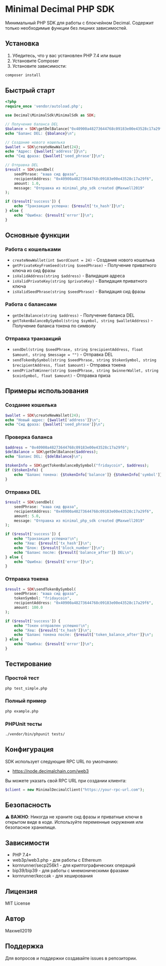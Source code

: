 # Minimal Decimal PHP SDK

Минимальный PHP SDK для работы с блокчейном Decimal. Содержит только необходимые функции без лишних зависимостей.

## Установка

1. Убедитесь, что у вас установлен PHP 7.4 или выше
2. Установите Composer
3. Установите зависимости:

```bash
composer install
```

## Быстрый старт

```php
<?php
require_once 'vendor/autoload.php';

use Decimal\MinimalSdk\MinimalSdk as SDK;

// Получение баланса DEL
$balance = SDK\getDelBalance("0x40900a48273644768c09183e00e43528c17a29f6");
echo "Баланс DEL: {$balance}\n";

// Создание нового кошелька
$wallet = SDK\createNewWallet(24);
echo "Адрес: {$wallet['address']}\n";
echo "Сид фраза: {$wallet['seed_phrase']}\n";

// Отправка DEL
$result = SDK\sendDel(
    seedPhrase: "ваша сид фраза",
    recipientAddress: "0x40900a48273644768c09183e00e43528c17a29f6",
    amount: 1.0,
    message: "Отправка из minimal_php_sdk created @Maxwell2019"
);

if ($result['success']) {
    echo "Транзакция успешна: {$result['tx_hash']}\n";
} else {
    echo "Ошибка: {$result['error']}\n";
}
```

## Основные функции

### Работа с кошельками

- `createNewWallet(int $wordCount = 24)` - Создание нового кошелька
- `getPrivateKeyFromSeed(string $seedPhrase)` - Получение приватного ключа из сид фразы
- `isValidAddress(string $address)` - Валидация адреса
- `isValidPrivateKey(string $privateKey)` - Валидация приватного ключа
- `isValidSeedPhrase(string $seedPhrase)` - Валидация сид фразы

### Работа с балансами

- `getDelBalance(string $address)` - Получение баланса DEL
- `getTokenBalanceBySymbol(string $symbol, string $walletAddress)` - Получение баланса токена по символу

### Отправка транзакций

- `sendDel(string $seedPhrase, string $recipientAddress, float $amount, string $message = "")` - Отправка DEL
- `sendTokenBySymbol(string $seedPhrase, string $tokenSymbol, string $recipientAddress, float $amount)` - Отправка токена
- `sendPrizeToWinner(string $seedPhrase, string $winnerWallet, string $coinSymbol, float $amount)` - Отправка приза

## Примеры использования

### Создание кошелька

```php
$wallet = SDK\createNewWallet(24);
echo "Новый адрес: {$wallet['address']}\n";
echo "Сид фраза: {$wallet['seed_phrase']}\n";
```

### Проверка баланса

```php
$address = "0x40900a48273644768c09183e00e43528c17a29f6";
$delBalance = SDK\getDelBalance($address);
echo "Баланс DEL: {$delBalance}\n";

$tokenInfo = SDK\getTokenBalanceBySymbol("fridaycoin", $address);
if ($tokenInfo) {
    echo "Баланс токена: {$tokenInfo['balance']} {$tokenInfo['symbol']}\n";
}
```

### Отправка DEL

```php
$result = SDK\sendDel(
    seedPhrase: "ваша сид фраза",
    recipientAddress: "0x40900a48273644768c09183e00e43528c17a29f6",
    amount: 5.0,
    message: "Отправка из minimal_php_sdk created @Maxwell2019"
);

if ($result['success']) {
    echo "Транзакция успешна!\n";
    echo "Хеш: {$result['tx_hash']}\n";
    echo "Блок: {$result['block_number']}\n";
    echo "Баланс после: {$result['balance_after']} DEL\n";
} else {
    echo "Ошибка: {$result['error']}\n";
}
```

### Отправка токена

```php
$result = SDK\sendTokenBySymbol(
    seedPhrase: "ваша сид фраза",
    tokenSymbol: "fridaycoin",
    recipientAddress: "0x40900a48273644768c09183e00e43528c17a29f6",
    amount: 100.0
);

if ($result['success']) {
    echo "Токен отправлен успешно!\n";
    echo "Хеш: {$result['tx_hash']}\n";
    echo "Баланс токена после: {$result['token_balance_after']}\n";
} else {
    echo "Ошибка: {$result['error']}\n";
}
```

## Тестирование

### Простой тест

```bash
php test_simple.php
```

### Полный пример

```bash
php example.php
```

### PHPUnit тесты

```bash
./vendor/bin/phpunit tests/
```

## Конфигурация

SDK использует следующие RPC URL по умолчанию:
- https://node.decimalchain.com/web3

Вы можете указать свой RPC URL при создании клиента:

```php
$client = new MinimalDecimalClient("https://your-rpc-url.com");
```

## Безопасность

⚠️ **ВАЖНО**: Никогда не храните сид фразы и приватные ключи в открытом виде в коде. Используйте переменные окружения или безопасное хранилище.

## Зависимости

- PHP 7.4+
- web3p/web3.php - для работы с Ethereum
- kornrunner/secp256k1 - для криптографических операций
- bip39/bip39 - для работы с мнемоническими фразами
- kornrunner/keccak - для хеширования

## Лицензия

MIT License

## Автор

Maxwell2019

## Поддержка

Для вопросов и поддержки создавайте issues в репозитории.

